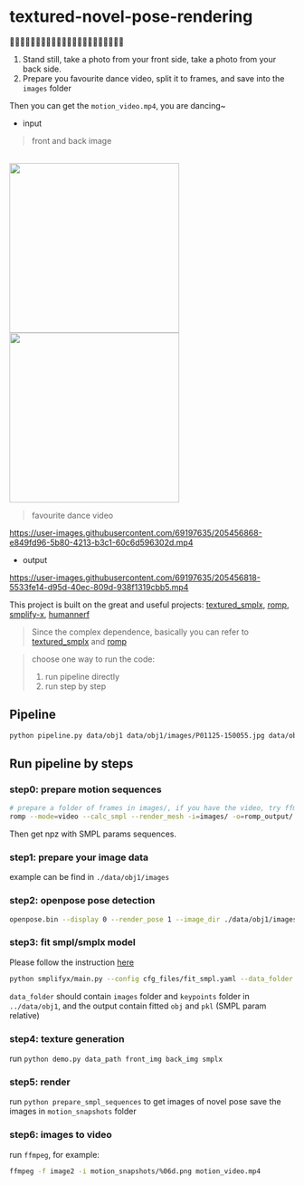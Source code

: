 # textured-novel-pose-rendering
🕺🕺🕺🕺🕺🕺🕺🕺🕺🕺🕺🕺🕺🕺🕺🕺🕺🕺🕺🕺🕺🕺
1. Stand still, take a photo from your front side, take a photo from your back side.
2. Prepare you favourite dance video, split it to frames, and save into the `images` folder

Then you can get the `motion_video.mp4`, you are dancing~

<!-- <img src=https://user-images.githubusercontent.com/69197635/205456896-98a75b36-352c-4a92-b7e5-2436d13da5b9.jpg width=60% /> -->
<!-- ![P01125-150146](https://user-images.githubusercontent.com/69197635/205456896-98a75b36-352c-4a92-b7e5-2436d13da5b9.jpg) -->

+ input
> front and back image
> 
<br><img src="https://user-images.githubusercontent.com/69197635/205456875-5610807a-e0b2-4cd9-aec9-10be9df20af8.jpg" width="300"/><img src="https://user-images.githubusercontent.com/69197635/205456896-98a75b36-352c-4a92-b7e5-2436d13da5b9.jpg" width="300"/>
<!-- ![P01125-150055](https://user-images.githubusercontent.com/69197635/205456875-5610807a-e0b2-4cd9-aec9-10be9df20af8.jpg) -->

> favourite dance video

https://user-images.githubusercontent.com/69197635/205456868-e849fd96-5b80-4213-b3c1-60c6d596302d.mp4

+ output

https://user-images.githubusercontent.com/69197635/205456818-5533fe14-d95d-40ec-809d-938f1319cbb5.mp4



This project is built on the great and useful projects: [textured_smplx](https://github.com/qzane/textured_smplx), [romp](https://github.com/Arthur151/ROMP), [smplify-x](https://github.com/vchoutas/smplify-x), [humannerf](https://github.com/chungyiweng/humannerf)

> Since the complex dependence, basically you can refer to [textured_smplx](https://github.com/qzane/textured_smplx) and [romp](https://github.com/Arthur151/ROMP)

> choose one way to run the code:
>
> 1. run pipeline directly
> 2. run step by step

## Pipeline

```bash
python pipeline.py data/obj1 data/obj1/images/P01125-150055.jpg data/obj1/images/P01125-150146.jpg 
```


## Run pipeline by steps

### step0: prepare motion sequences

```bash
# prepare a folder of frames in images/, if you have the video, try ffmpeg or use romp deal with video directly.
romp --mode=video --calc_smpl --render_mesh -i=images/ -o=romp_output/ -t -sc=1. 
```

Then get npz with SMPL params sequences.

### step1: prepare your image data

example can be find in `./data/obj1/images`

### step2: openpose pose detection

```bash
openpose.bin --display 0 --render_pose 1 --image_dir ./data/obj1/images --write_json ./data/obj1/keypoints --write_images ./data/obj1/pose_images --hand --face
```

### step3: fit smpl/smplx model

Please follow the instruction [here](https://github.com/vchoutas/smplify-x)

```bash
python smplifyx/main.py --config cfg_files/fit_smpl.yaml --data_folder ../data/obj1 --output_folder ../data/obj1/smpl  --model_folder models --vposer_ckpt V02_05
```

`data_folder` should contain `images` folder and `keypoints` folder in `../data/obj1`, and the output contain fitted `obj` and `pkl` (SMPL param relative)

### step4: texture generation

run `python demo.py data_path front_img back_img smplx`


### step5: render

run `python prepare_smpl_sequences` to get images of novel pose
save the images in `motion_snapshots` folder

### step6: images to video

run `ffmpeg`, for example:

```bash
ffmpeg -f image2 -i motion_snapshots/%06d.png motion_video.mp4
```

